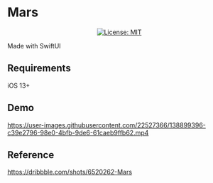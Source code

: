 # Mars 

<p align="center">
    <a href="./license.md">
        <img src="https://img.shields.io/badge/License-MIT-lightgrey.svg" alt="License: MIT">
    </a>

</p>

Made with SwiftUI

## Requirements
iOS 13+ </br>
## Demo
https://user-images.githubusercontent.com/22527366/138899396-c39e2796-98e0-4bfb-9de6-61caeb9ffb62.mp4

## Reference
https://dribbble.com/shots/6520262-Mars
